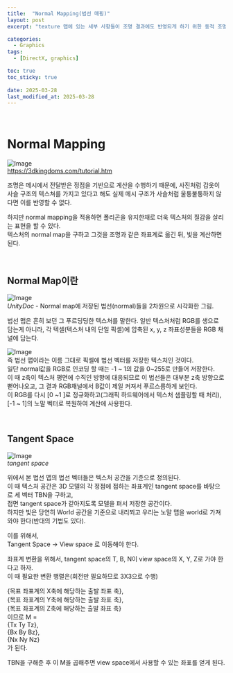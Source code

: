 ```yaml
---
title:  "Normal Mapping(법선 매핑)"
layout: post
excerpt: "texture 맵에 있는 세부 사항들이 조명 결과에도 반영되게 하기 위한 동적 조명 구현 방법"

categories:
  - Graphics
tags:
  - [DirectX, graphics]

toc: true
toc_sticky: true
 
date: 2025-03-28
last_modified_at: 2025-03-28
---
```


<br>


# Normal Mapping
 
![Image](https://github.com/user-attachments/assets/ea26f1a0-c5df-4f7d-a8cb-bfe8e01c67d0)
<br>
 https://3dkingdoms.com/tutorial.htm


조명은 메시에서 전달받은 정점을 기반으로 계산을 수행하기 때문에, 사진처럼 갑옷이 사슬 구조의 텍스쳐를 가지고 있다고 해도 실제 메시 구조가 사슬처럼 울퉁불퉁하지 않다면 이를 반영할 수 없다.  

하지만 normal mapping을 적용하면 폴리곤을 유지한채로 더욱 텍스처의 질감을 살리는 표현을 할 수 있다.  
텍스처의 normal map을 구하고 그것을 조명과 같은 좌표계로 옮긴 뒤, 빛을 계산하면 된다.
 
<br>

## Normal Map이란


![Image](https://github.com/user-attachments/assets/32a9db85-ed7d-45d8-911c-d7f89159a6ea)
<br>
_UnityDoc_ - Normal map에 저장된 법선(normal)들을 2차원으로 시각화한 그림.

법선 맵은 흔히 보던 그 푸르딩딩한 텍스처를 말한다. 일반 텍스처처럼 RGB를 생으로 담는게 아니라, 각 텍셀(텍스처 내의 단일 픽셀)에 압축된 x, y, z 좌표성분들을 RGB 채널에 담는다.  

![Image](https://github.com/user-attachments/assets/bb694642-ffc6-48a7-8e5e-05bb5883e2ad)  
즉 법선 맵이라는 이름 그대로 픽셀에 법선 벡터를 저장한 텍스처인 것이다.  
일단 normal값을 RGB로 인코딩 할 때는 -1 ~ 1의 값을 0~255로 만들어 저장한다.  
이 때 z축이 텍스처 평면에 수직인 방향에 대응되므로 이 법선들은 대부분 z축 방향으로 뻗어나오고, 그 결과 RGB채널에서 B값이 제일 커져서 푸르스름하게 보인다.  
이 RGB를 다시 [0 ~1 ]로 정규화하고(그래픽 하드웨어에서 텍스처 샘플링할 때 처리),  
[-1 ~ 1]의 노말 벡터로 복원하여 계산에 사용한다.  

<br>

## Tangent Space

![Image](https://github.com/user-attachments/assets/07e658b5-99d3-4628-9ff5-f93ccdfd051e)  
_tangent space_

위에서 본 법선 맵의 법선 벡터들은 텍스처 공간을 기준으로 정의된다.  
이 때 텍스처 공간은 3D 모델의 각 정점에 접하는 좌표계인 tangent space를 바탕으로 세 벡터 TBN을 구하고,  
접면 tangent space가 같아지도록 모델을 펴서 저장한 공간이다.  
하지만 빛은 당연히 World 공간을 기준으로 내리쬐고 우리는 노말 맵을 world로 가져와야 한다(반대의 기법도 있다).  

이를 위해서,  
Tangent Space -> View space 로 이동해야 한다. 

좌표계 변환을 위해서,
tangent space의 T, B, N이 view space의 X, Y, Z로 가야 한다고 하자.  
이 때 필요한 변환 행렬은(회전만 필요하므로 3X3으로 수행)  

{목표 좌표계의 X축에 해당하는 출발 좌표 축},  
{목표 좌표계의 Y축에 해당하는 출발 좌표 축},  
{목표 좌표계의 Z축에 해당하는 출발 좌표 축}  
이므로  M =  
{Tx Ty Tz},  
{Bx By Bz},  
{Nx Ny Nz}  
가 된다.  

TBN을 구해준 후 이 M을 곱해주면 view space에서 사용할 수 있는 좌표를 얻게 된다. 

